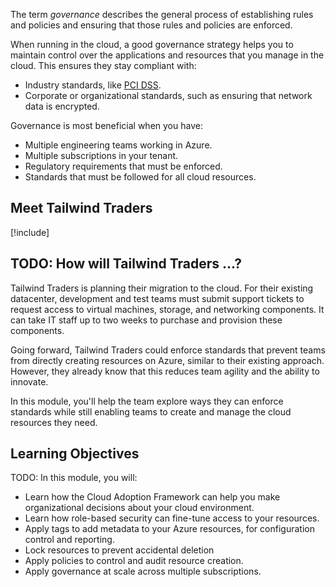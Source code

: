 The term _governance_ describes the general process of establishing rules and policies and ensuring that those rules and policies are enforced.

When running in the cloud, a good governance strategy helps you to maintain control over the applications and resources that you manage in the cloud. This ensures they stay compliant with:

* Industry standards, like [PCI DSS](https://docs.microsoft.com/microsoft-365/compliance/offering-pci-dss?view=o365-worldwide?azure-portal=true).
* Corporate or organizational standards, such as ensuring that network data is encrypted.

Governance is most beneficial when you have:

* Multiple engineering teams working in Azure.
* Multiple subscriptions in your tenant.
* Regulatory requirements that must be enforced.
* Standards that must be followed for all cloud resources.

## Meet Tailwind Traders

[!include[](../../shared/tailwind-traders-overview.md)]

## TODO: How will Tailwind Traders ...?

Tailwind Traders is planning their migration to the cloud. For their existing datacenter, development and test teams must submit support tickets to request access to virtual machines, storage, and networking components. It can take IT staff up to two weeks to purchase and provision these components.

Going forward, Tailwind Traders could enforce standards that prevent teams from directly creating resources on Azure, similar to their existing approach. However, they already know that this reduces team agility and the ability to innovate.

In this module, you'll help the team explore ways they can enforce standards while still enabling teams to create and manage the cloud resources they need.

## Learning Objectives

TODO: In this module, you will:

* Learn how the Cloud Adoption Framework can help you make organizational decisions about your cloud environment.
* Learn how role-based security can fine-tune access to your resources.
* Apply tags to add metadata to your Azure resources, for configuration control and reporting.
* Lock resources to prevent accidental deletion 
* Apply policies to control and audit resource creation.
* Apply governance at scale across multiple subscriptions.